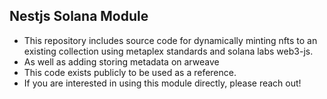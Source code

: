 ## Nestjs Solana Module

- This repository includes source code for dynamically minting nfts to an existing collection using metaplex standards and solana labs web3-js.
- As well as adding storing metadata on arweave
- This code exists publicly to be used as a reference.
- If you are interested in using this module directly, please reach out!
